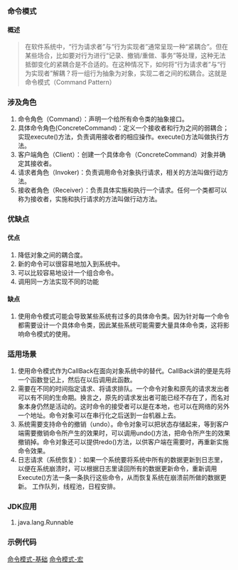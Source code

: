 ### 命令模式
#### 概述
> 在软件系统中，“行为请求者”与“行为实现者”通常呈现一种“紧耦合”。但在某些场合，比如要对行为进行“记录、撤销/重做、事务”等处理，这种无法抵御变化的紧耦合是不合适的。在这种情况下，如何将“行为请求者”与“行为实现者”解耦？将一组行为抽象为对象，实现二者之间的松耦合。这就是命令模式（Command Pattern）

### 涉及角色
1. 命令角色（Command）：声明一个给所有命令类的抽象接口。
2. 具体命令角色(ConcreteCommand)：定义一个接收者和行为之间的弱耦合；实现execute()方法，负责调用接收者的相应操作。execute()方法叫做执行方法。
3. 客户端角色（Client）：创建一个具体命令（ConcreteCommand）对象并确定其接收者。
4. 请求者角色（Invoker)：负责调用命令对象执行请求，相关的方法叫做行动方法。
5. 接收者角色（Receiver）：负责具体实施和执行一个请求。任何一个类都可以称为接收者，实施和执行请求的方法叫做行动方法。

### 优缺点
#### 优点
1. 降低对象之间的耦合度。
2. 新的命令可以很容易地加入到系统中。
3. 可以比较容易地设计一个组合命令。
4. 调用同一方法实现不同的功能

#### 缺点
1. 使用命令模式可能会导致某些系统有过多的具体命令类。因为针对每一个命令都需要设计一个具体命令类，因此某些系统可能需要大量具体命令类，这将影响命令模式的使用。

### 适用场景
1. 使用命令模式作为CallBack在面向对象系统中的替代。CallBack讲的便是先将一个函数登记上，然后在以后调用此函数。
2. 需要在不同的时间指定请求、将请求排队。一个命令对象和原先的请求发出者可以有不同的生命期。换言之，原先的请求发出者可能已经不存在了，而名对象本身仍然是活动的。这时命令的接受者可以是在本地，也可以在网络的另外一个地址。命令对象可以在串行化之后送到一台机器上去。
3. 系统需要支持命令的撤销（undo）。命令对象可以把状态存储起来，等到客户端需要撤销命令所产生的效果时，可以调用undo()方法，把命令所产生的效果撤销掉。命令对象还可以提供redo()方法，以供客户端在需要时，再重新实施命令效果。
4. 日志请求（系统恢复）：如果一个系统要将系统中所有的数据更新到日志里，以便在系统崩溃时，可以根据日志里读回所有的数据更新命令，重新调用Execute()方法一条一条执行这些命令，从而恢复系统在崩溃前所做的数据更新。
工作队列，线程池，日程安排。
 
### JDK应用
1. java.lang.Runnable

### 示例代码
[命令模式-基础](../src/command/base/CommandTest.java)
[命令模式-宏](../src/command/marco/MacroCommandTest.java)


